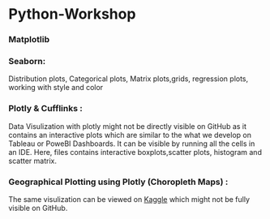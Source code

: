 # Python-Workshop

### Matplotlib

### Seaborn: 
Distribution plots, Categorical plots, Matrix plots,grids, regression plots, working with style and color 

### Plotly & Cufflinks : 
Data Visulization with plotly might not be directly visible on GitHub as it contains an interactive plots which are similar to the      what we develop on Tableau or PoweBI Dashboards. It can be visible by running all the cells in an IDE. Here, files contains interactive boxplots,scatter plots, histogram and scatter matrix.
                                        
### Geographical Plotting using Plotly (Choropleth Maps) : 
The same visulization can be viewed on [Kaggle](https://www.kaggle.com/code/smit22shah/geographical-mapping-choropleth-maps-plotly/notebook) which might not be fully visible on GitHub.
